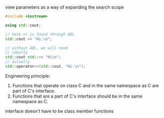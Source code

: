 view parameters as a way of expanding the search scope

```cpp
#include <iostream>

using std::cout;

// here << is found through ADL
std::cout << "Hi.\n";

// without ADL, we will need
// ideally
std::cout std::<< "Hi\n";
// actually
std::operator<<(std::cout, "Hi.\n");
```

Engineering principle:
1. Functions that operate on class C and in the same namespace as C are part of
   C's interface.
2. Functions that are a part of C's interface should be in the same namespace as
   C.

interface doesn't have to be class member functions

